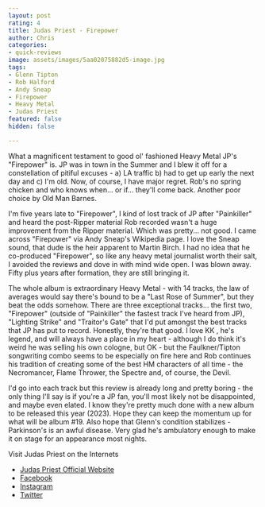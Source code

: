 ```yaml
---
layout: post
rating: 4
title: Judas Priest - Firepower
author: Chris
categories:
- quick-reviews
image: assets/images/5aa02075882d5-image.jpg
tags:
- Glenn Tipton
- Rob Halford
- Andy Sneap
- Firepower
- Heavy Metal
- Judas Priest
featured: false
hidden: false

---
```

What a magnificent testament to good ol' fashioned Heavy Metal JP's "Firepower" is.  JP was in town in the Summer and I blew it off for a constellation of pitiful excuses - a) LA traffic b) had to get up early the next day and c) I'm old.  Now, of course, I have major regret.  Rob's no spring chicken and who knows when... or if... they'll come back. Another poor choice by Old Man Barnes. 

I'm five years late to "Firepower", I kind of lost track of JP after "Painkiller" and heard the post-Ripper material Rob recorded wasn't a huge improvement from the Ripper material. Which was pretty... not good.   I came across "Firepower" via Andy Sneap's Wikipedia page.  I love the Sneap sound, that dude is the heir apparent to Martin Birch.  I had no idea that he co-produced "Firepower", so like any heavy metal journalist worth their salt, I avoided the reviews and dove in with mind wide open.  I was blown away.  Fifty plus years after formation, they are still bringing it. 

The whole album is extraordinary Heavy Metal - with 14 tracks, the law of averages would say there's bound to be a "Last Rose of Summer", but they beat the odds somehow.  There are three exceptional tracks... the first two, "Firepower" (outside of "Painkiller" the fastest track I've heard from JP), "Lighting Strike" and "Traitor's Gate" that I'd put amongst the best tracks that JP has put to record. Honestly, they're that good. I love KK , he's legend, and will always have a place in my heart - although I do think it's weird he was selling his own cologne, but OK - but the Faulkner/Tipton songwriting combo seems to be especially on fire here and Rob continues his tradition of creating some of the best HM characters of all time - the Necromancer, Flame Thrower, the Spectre and, of course, the Devil.  

I'd go into each track but this review is already long and pretty boring - the only thing I'll say is if you're a JP fan, you'll most likely not be disappointed, and maybe even elated.  I know they're pretty much done with a new album to be released this year (2023). Hope they can keep the momentum up for what will be album #19.  Also hope that Glenn's condition stabilizes - Parkinson's is an awful disease. Very glad he's ambulatory enough to make it on stage for an appearance most nights. 

Visit Judas Priest on the Internets

* [Judas Priest Official Website](https://www.judaspriest.com "Judas Priest Official Website")
* [Facebook](https://www.bing.com/ck/a?!&&p=75ae5ee12877c0f0JmltdHM9MTY3MzY1NDQwMCZpZ3VpZD0zY2ViN2MyYi02YWZhLTY2YjAtMmU1Mi02ZWIxNmI3ZTY3ZjUmaW5zaWQ9NTE4Mg&ptn=3&hsh=3&fclid=3ceb7c2b-6afa-66b0-2e52-6eb16b7e67f5&psq=Judas+Priest+facebook&u=a1aHR0cHM6Ly93d3cuZmFjZWJvb2suY29tL09mZmljaWFsSnVkYXNQcmllc3Qv&ntb=1 "Facebook")
* [Instagram](https://www.instagram.com/judaspriest "Instagram")
* [Twitter](https://twitter.com/judaspriest "Twitter")